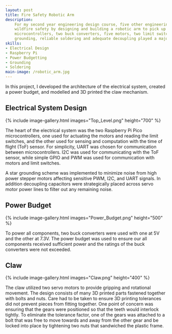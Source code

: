 ```yaml
---
layout: post
title: Fire Safety Robotic Arm
description:
    For my second year engineering design course, five other engineering students and myself tackled the issue of
    wildfire safety by designing and building a robotic arm to pick up brances. The final assembly included two
    microcontrollers, two buck converters, five motors, two limit switches, and a time of flight sensor. Proper 
    grounding, reliable soldering and adequate decoupling played a major role in this project's success.
skills: 
- Electrical Design
- Raspberry Pi
- Power Budgetting
- Grounding
- Soldering
main-image: /robotic_arm.jpg
---
```


In this project, I developed the architecture of the electrical system, created a power budget, and modelled and 3D printed the claw mechanism.

## Electrical System Design
{% include image-gallery.html images="Top_Level.png" height="700" %} 

The heart of the electrical system was the two Raspberry Pi Pico microcontrollers, one used for actuating the motors and reading
the limit switches, and the other used for sensing and computation with the time of flight (ToF) sensor. For simplicity, UART was chosen
for communication between microcontrollers. I2C was used for communicating with the ToF sensor, while simple GPIO and PWM was used for
communication with motors and limit switches. <br>

A star grounding scheme was implemented to minimize noise from high power stepper motors affecting sensitive PWM, I2C, and UART signals. In addition decoupling capacitors were strategically placed across servo motor power lines to filter out any remaining noise. 

## Power Budget
{% include image-gallery.html images="Power_Budget.png" height="500" %} 

To power all components, two buck converters were used with one at 5V and the other at 7.3V. The power budget was used to ensure our all components received sufficient power and the ratings of the buck converters were not exceeded.

## Claw 
{% include image-gallery.html images="Claw.png" height="400" %} 

The claw utilized two servo motors to provide gripping and rotational movement. The design consists of many 3D printed parts fastened together with bolts and nuts. Care had to be taken to ensure 3D printing tolerances did not prevent pieces from fitting together. One point of concern was ensuring that the gears were positioned so that the teeth would interlock tightly. To eliminate the tolerance factor, one of the gears was attached to a bolt that was free to move towards and away from the other gear and be locked into place by tightening two nuts that sandwiched the plastic frame.
